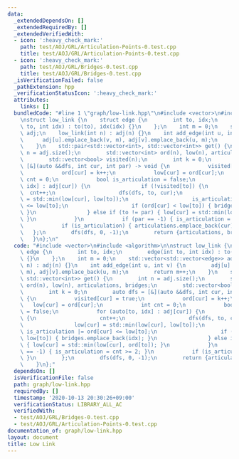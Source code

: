 ```yaml
---
data:
  _extendedDependsOn: []
  _extendedRequiredBy: []
  _extendedVerifiedWith:
  - icon: ':heavy_check_mark:'
    path: test/AOJ/GRL/Articulation-Points-0.test.cpp
    title: test/AOJ/GRL/Articulation-Points-0.test.cpp
  - icon: ':heavy_check_mark:'
    path: test/AOJ/GRL/Bridges-0.test.cpp
    title: test/AOJ/GRL/Bridges-0.test.cpp
  _isVerificationFailed: false
  _pathExtension: hpp
  _verificationStatusIcon: ':heavy_check_mark:'
  attributes:
    links: []
  bundledCode: "#line 1 \"graph/low-link.hpp\"\n#include <vector>\n#include <algorithm>\n\
    \nstruct low_link {\n    struct edge {\n        int to, idx;\n        edge(int\
    \ to, int idx) : to(to), idx(idx) {}\n    };\n    int m = 0;\n    std::vector<std::vector<edge>>\
    \ adj;\n    low_link(int n) : adj(n) {}\n    int add_edge(int u, int v) {\n  \
    \      adj[u].emplace_back(v, m), adj[v].emplace_back(u, m);\n        return m++;\n\
    \    }\n    std::pair<std::vector<int>, std::vector<int>> get() {\n        int\
    \ n = adj.size();\n        std::vector<int> ord(n), low(n), articulations, bridges;\n\
    \        std::vector<bool> visited(n);\n        int k = 0;\n        auto dfs =\
    \ [&](auto &&dfs, int cur, int par) -> void {\n            visited[cur] = true;\n\
    \            ord[cur] = k++;\n            low[cur] = ord[cur];\n            int\
    \ cnt = 0;\n            bool is_articulation = false;\n            for (auto[to,\
    \ idx] : adj[cur]) {\n                if (!visited[to]) {\n                  \
    \  cnt++;\n                    dfs(dfs, to, cur);\n                    low[cur]\
    \ = std::min(low[cur], low[to]);\n                    is_articulation |= ord[cur]\
    \ <= low[to];\n                    if (ord[cur] < low[to]) { bridges.emplace_back(idx);\
    \ }\n                } else if (to != par) { low[cur] = std::min(low[cur], ord[to]);\
    \ }\n            }\n            if (par == -1) { is_articulation = cnt >= 2; }\n\
    \            if (is_articulation) { articulations.emplace_back(cur); }\n     \
    \   };\n        dfs(dfs, 0, -1);\n        return {articulations, bridges};\n \
    \   }\n};\n"
  code: "#include <vector>\n#include <algorithm>\n\nstruct low_link {\n    struct\
    \ edge {\n        int to, idx;\n        edge(int to, int idx) : to(to), idx(idx)\
    \ {}\n    };\n    int m = 0;\n    std::vector<std::vector<edge>> adj;\n    low_link(int\
    \ n) : adj(n) {}\n    int add_edge(int u, int v) {\n        adj[u].emplace_back(v,\
    \ m), adj[v].emplace_back(u, m);\n        return m++;\n    }\n    std::pair<std::vector<int>,\
    \ std::vector<int>> get() {\n        int n = adj.size();\n        std::vector<int>\
    \ ord(n), low(n), articulations, bridges;\n        std::vector<bool> visited(n);\n\
    \        int k = 0;\n        auto dfs = [&](auto &&dfs, int cur, int par) -> void\
    \ {\n            visited[cur] = true;\n            ord[cur] = k++;\n         \
    \   low[cur] = ord[cur];\n            int cnt = 0;\n            bool is_articulation\
    \ = false;\n            for (auto[to, idx] : adj[cur]) {\n                if (!visited[to])\
    \ {\n                    cnt++;\n                    dfs(dfs, to, cur);\n    \
    \                low[cur] = std::min(low[cur], low[to]);\n                   \
    \ is_articulation |= ord[cur] <= low[to];\n                    if (ord[cur] <\
    \ low[to]) { bridges.emplace_back(idx); }\n                } else if (to != par)\
    \ { low[cur] = std::min(low[cur], ord[to]); }\n            }\n            if (par\
    \ == -1) { is_articulation = cnt >= 2; }\n            if (is_articulation) { articulations.emplace_back(cur);\
    \ }\n        };\n        dfs(dfs, 0, -1);\n        return {articulations, bridges};\n\
    \    }\n};"
  dependsOn: []
  isVerificationFile: false
  path: graph/low-link.hpp
  requiredBy: []
  timestamp: '2020-10-13 20:30:26+09:00'
  verificationStatus: LIBRARY_ALL_AC
  verifiedWith:
  - test/AOJ/GRL/Bridges-0.test.cpp
  - test/AOJ/GRL/Articulation-Points-0.test.cpp
documentation_of: graph/low-link.hpp
layout: document
title: Low Link
---
```


